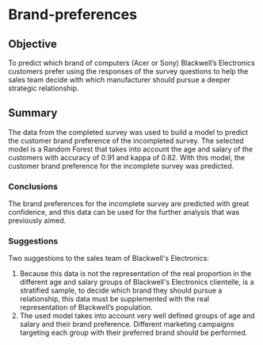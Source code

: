 # Brand-preferences

## Objective
To predict which brand of computers (Acer or Sony) Blackwell’s Electronics customers prefer using the responses of the survey questions to help the sales team decide with which manufacturer should pursue a deeper strategic relationship.

## Summary
The data from the completed survey was used to build a model to predict the customer brand preference of the incompleted survey. The selected model is a Random Forest that takes into account the age and salary of the customers with accuracy of 0.91 and kappa of 0.82. With this model, the customer brand preference for the incomplete survey was predicted.
### Conclusions
The brand preferences for the incomplete survey are predicted with great confidence, and this data can be used for the further analysis that was previously aimed.
### Suggestions
Two suggestions to the sales team of Blackwell's Electronics:
1. Because this data is not the representation of the real proportion in the different age and salary groups of Blackwell's Electronics clientelle, is a stratified sample, to decide which brand they should pursue a relationship, this data must be supplemented with the real representation of Blackwell’s population.
2. The used model takes into account very well defined groups of age and salary and their brand preference. Different marketing campaigns targeting each group with their preferred brand should be performed.
